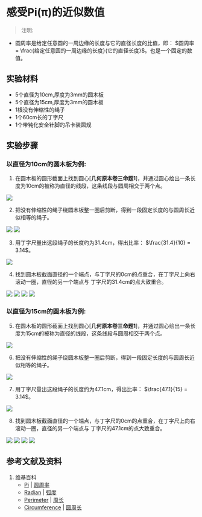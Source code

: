 # 感受Pi(π)的近似数值

> 注明:
>  
- 圆周率是给定任意圆的一周边缘的长度与它的直径长度的比值，即： $圆周率 = \frac{给定任意圆的一周边缘的长度}{它的直径长度}$。也是一个固定的数值。

## 实验材料

- 5个直径为10cm,厚度为3mm的圆木板
- 5个直径为15cm,厚度为3mm的圆木板
- 1根没有伸缩性的绳子
- 1个60cm长的丁字尺
- 1个带钝化安全针脚的吊卡装圆规

## 实验步骤

### 以直径为10cm的圆木板为例:

1. 在圆木板的圆形截面上找到圆心[**几何原本卷三命题1**]，并通过圆心绘出一条长度为10cm的被称为直径的线段，这条线段与圆周相交于两个点。

![](/images/欧几里得几何/三角学/圆周率/感受π的近似数值/1a0.jpg)

2. 把没有伸缩性的绳子绕圆木板整一圈后剪断，得到一段固定长度的与圆周长近似相等的绳子。

![](/images/欧几里得几何/三角学/圆周率/感受π的近似数值/1a1.jpg)
![](/images/欧几里得几何/三角学/圆周率/感受π的近似数值/1a2.jpg)

3. 用丁字尺量出这段绳子的长度约为31.4cm，得出比率： $\frac{31.4}{10} = 3.14$。

![](/images/欧几里得几何/三角学/圆周率/感受π的近似数值/1a3.jpg)

4. 找到圆木板截面直径的一个端点，与丁字尺的0cm的点重合，在丁字尺上向右滚动一圈，直径的另一个端点与
丁字尺的31.4cm的点大致重合。

![](/images/欧几里得几何/三角学/圆周率/感受π的近似数值/1a4.jpg)
![](/images/欧几里得几何/三角学/圆周率/感受π的近似数值/1a5.jpg)
![](/images/欧几里得几何/三角学/圆周率/感受π的近似数值/1a6.jpg)
![](/images/欧几里得几何/三角学/圆周率/感受π的近似数值/1a7.jpg)

### 以直径为15cm的圆木板为例:

5. 在圆木板的圆形截面上找到圆心[**几何原本卷三命题1**]，并通过圆心绘出一条长度为15cm的被称为直径的线段，这条线段与圆周相交于两个点。

![](/images/欧几里得几何/三角学/圆周率/感受π的近似数值/2a0.jpg)

6. 把没有伸缩性的绳子绕圆木板整一圈后剪断，得到一段固定长度的与圆周长近似相等的绳子。

![](/images/欧几里得几何/三角学/圆周率/感受π的近似数值/2a1.jpg)

7. 用丁字尺量出这段绳子的长度约为47.1cm，得出比率： $\frac{47.1}{15} = 3.14$。

![](/images/欧几里得几何/三角学/圆周率/感受π的近似数值/2a2.jpg)

8. 找到圆木板截面直径的一个端点，与丁字尺的0cm的点重合，在丁字尺上向右滚动一圈，直径的另一个端点与
丁字尺的47.1cm的点大致重合。

![](/images/欧几里得几何/三角学/圆周率/感受π的近似数值/2a3.jpg)
![](/images/欧几里得几何/三角学/圆周率/感受π的近似数值/2a4.jpg)
![](/images/欧几里得几何/三角学/圆周率/感受π的近似数值/2a5.jpg)
![](/images/欧几里得几何/三角学/圆周率/感受π的近似数值/2a6.jpg)

## 参考文献及资料

1. 维基百科
	- [Pi](https://en.wikipedia.org/wiki/Pi) | [圆周率](https://zh.wikipedia.org/wiki/%E5%9C%93%E5%91%A8%E7%8E%87) 
	- [Radian](https://en.wikipedia.org/wiki/Radian) | [弧度](https://zh.wikipedia.org/wiki/%E5%BC%A7%E5%BA%A6) 
	- [Perimeter](https://en.wikipedia.org/wiki/Perimeter) | [周长](https://zh.wikipedia.org/wiki/周长) 
	- [Circumference](https://en.wikipedia.org/wiki/Circumference) | [圆周长](https://zh.wikipedia.org/wiki/圓周) 	

